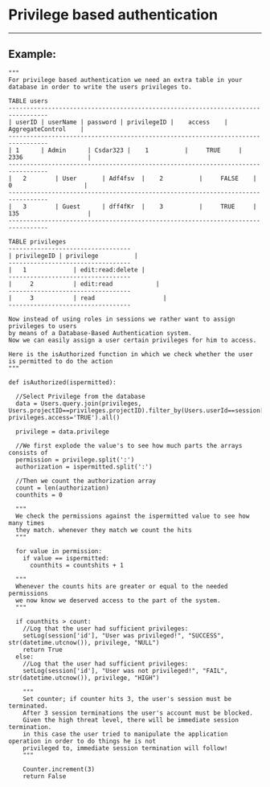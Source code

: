 # Privilege based authentication
-------

## Example:

        
    """
    For privilege based authentication we need an extra table in your database in order to write the users privileges to.

    TABLE users
    ---------------------------------------------------------------------------------    
    | userID | userName | password | privilegeID |    access	| AggregateControl	  |
    ---------------------------------------------------------------------------------   
    | 1	     | Admin	  | Csdar323 |	  1		     | 	   TRUE		|		2336		          |
    ---------------------------------------------------------------------------------   	
    |	2	     | User		  | Adf4fsv  |	  2		     |	   FALSE	|		 0		        	  |
    ---------------------------------------------------------------------------------   
    |	3	     | Guest	  | dff4fKr  |	  3		     |	   TRUE		|		135		        	  |
    ---------------------------------------------------------------------------------   

    TABLE privileges
    ----------------------------------   
    | privilegeID | privilege 		   |
    ----------------------------------
    |   1	 	      | edit:read:delete |
    ----------------------------------
    |	  2	 	      | edit:read		     |
    ----------------------------------
    |	  3	 	      | read			       |
    ----------------------------------

    Now instead of using roles in sessions we rather want to assign privileges to users
    by means of a Database-Based Authentication system.
    Now we can easily assign a user certain privileges for him to access.

    Here is the isAuthorized function in which we check whether the user is permitted to do the action
    """

    def isAuthorized(ispermitted):

      //Select Privilege from the database
      data = Users.query.join(privileges, Users.projectID==privileges.projectID).filter_by(Users.userId==session['id'], privileges.access='TRUE').all()

      privilege = data.privilege

      //We first explode the value's to see how much parts the arrays consists of
      permission = privilege.split(':')
      authorization = ispermitted.split(':')

      //Then we count the authorization array
      count = len(authorization)
      counthits = 0

      """
      We check the permissions against the ispermitted value to see how many times
      they match. whenever they match we count the hits
      """

      for value in permission:
        if value == ispermitted:
          counthits = countshits + 1

      """
      Whenever the counts hits are greater or equal to the needed permissions
      we now know we deserved access to the part of the system.
      """

      if counthits > count:
        //Log that the user had sufficient privileges:
        setLog(session['id'], "User was privileged!", "SUCCESS", str(datetime.utcnow()), privilege, "NULL")
        return True
      else:
        //Log that the user had sufficient privileges:
        setLog(session['id'], "User was not privileged!", "FAIL", str(datetime.utcnow()), privilege, "HIGH")

        """
        Set counter; if counter hits 3, the user's session must be terminated.
        After 3 session terminations the user's account must be blocked.
        Given the high threat level, there will be immediate session termination.
        in this case the user tried to manipulate the application operation in order to do things he is not
        privileged to, immediate session termination will follow!
        """

        Counter.increment(3)
        return False
        